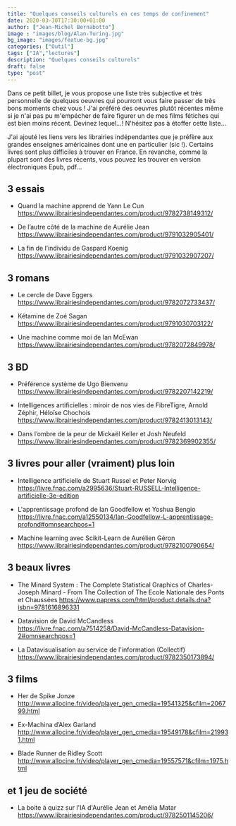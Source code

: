 ```yaml
---
title: "Quelques conseils culturels en ces temps de confinement"
date: 2020-03-30T17:30:00+01:00
author: ["Jean-Michel Bernabotto"]
image : "images/blog/Alan-Turing.jpg"
bg_image: "images/featue-bg.jpg"
categories: ["Outil"]
tags: ["IA","lectures"]
description: "Quelques conseils culturels"
draft: false
type: "post"
---
```


Dans ce petit billet, je vous propose une liste très subjective et très personnelle de quelques oeuvres qui pourront vous faire passer de très bons moments chez vous ! J'ai préféré des oeuvres plutôt récentes même si je n'ai pas pu m'empécher de faire figurer un de mes films fétiches qui est bien moins récent. Devinez lequel...! N'hésitez pas à étoffer cette liste...

J'ai ajouté les liens vers les librairies indépendantes que je préfère aux grandes enseignes américaines dont une en particulier (sic !). Certains livres sont plus difficiles à trouver en France. En revanche, comme la plupart sont des livres récents, vous pouvez les trouver en version électroniques Epub, pdf...

## 3 essais ##

* Quand la machine apprend de Yann Le Cun 
<https://www.librairiesindependantes.com/product/9782738149312/>

* De l’autre côté de la machine de Aurélie Jean 
<https://www.librairiesindependantes.com/product/9791032905401/>

* La fin de l’individu de Gaspard Koenig 
<https://www.librairiesindependantes.com/product/9791032907207/>


## 3 romans ##

* Le cercle de Dave Eggers 
<https://www.librairiesindependantes.com/product/9782072733437/>

* Kétamine de Zoé Sagan 
<https://www.librairiesindependantes.com/product/9791030703122/>

* Une machine comme moi de Ian McEwan 
<https://www.librairiesindependantes.com/product/9782072849978/>


## 3 BD ##

* Préférence système de Ugo Bienvenu 
<https://www.librairiesindependantes.com/product/9782207142219/>

* Intelligences artificielles : miroir de nos vies de FibreTigre, Arnold Zéphir, Héloïse Chochois 
<https://www.librairiesindependantes.com/product/9782413013143/>

* Dans l’ombre de la peur de Mickaël Keller et Josh Neufeld 
<https://www.librairiesindependantes.com/product/9782369902355/>


## 3 livres pour aller (vraiment) plus loin ##

* Intelligence artificielle de Stuart Russel et Peter Norvig 
<https://livre.fnac.com/a2995636/Stuart-RUSSELL-Intelligence-artificielle-3e-edition>

* L'apprentissage profond de Ian Goodfellow et Yoshua Bengio 
<https://livre.fnac.com/a12550134/Ian-Goodfellow-L-apprentissage-profond#omnsearchpos=1>

* Machine learning avec Scikit-Learn de Aurélien Géron 
<https://www.librairiesindependantes.com/product/9782100790654/>


## 3 beaux livres ##

* The Minard System : The Complete Statistical Graphics of Charles-Joseph Minard - From The Collection of The Ecole Nationale des Ponts et Chaussées 
<https://www.papress.com/html/product.details.dna?isbn=9781616896331>

* Datavision de David McCandless 
<https://livre.fnac.com/a7514258/David-McCandless-Datavision-2#omnsearchpos=1>

* La Datavisualisation au service de l'information (Collectif) 
<https://www.librairiesindependantes.com/product/9782350173894/>

## 3 films ##

* Her de Spike Jonze 
<http://www.allocine.fr/video/player_gen_cmedia=19541325&cfilm=206799.html>

* Ex-Machina d’Alex Garland 
<http://www.allocine.fr/video/player_gen_cmedia=19549178&cfilm=219931.html>

* Blade Runner de Ridley Scott 
<http://www.allocine.fr/video/player_gen_cmedia=19557571&cfilm=1975.html>

## et 1 jeu de société ##

* La boite à quizz sur l'IA d'Aurélie Jean et Amélia Matar 
<https://www.librairiesindependantes.com/product/9782501145206/>
